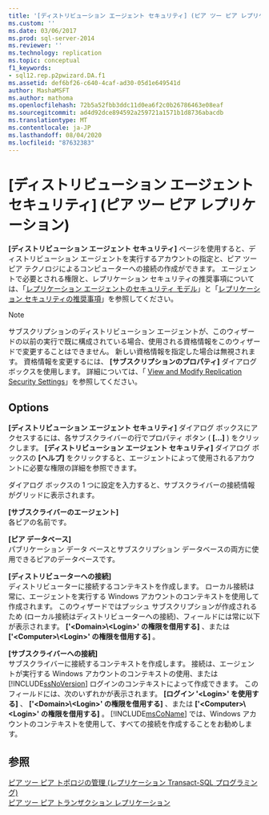 ```yaml
---
title: '[ディストリビューション エージェント セキュリティ] (ピア ツー ピア レプリケーション) | Microsoft Docs'
ms.custom: ''
ms.date: 03/06/2017
ms.prod: sql-server-2014
ms.reviewer: ''
ms.technology: replication
ms.topic: conceptual
f1_keywords:
- sql12.rep.p2pwizard.DA.f1
ms.assetid: def6bf26-c640-4caf-ad30-05d1e649541d
author: MashaMSFT
ms.author: mathoma
ms.openlocfilehash: 72b5a52fbb3ddc11d0ea6f2c0b26786463e08eaf
ms.sourcegitcommit: ad4d92dce894592a259721a1571b1d8736abacdb
ms.translationtype: MT
ms.contentlocale: ja-JP
ms.lasthandoff: 08/04/2020
ms.locfileid: "87632383"
---
```

# <a name="distribution-agent-security-peer-to-peer-replication"></a>[ディストリビューション エージェント セキュリティ] (ピア ツー ピア レプリケーション)
  **[ディストリビューション エージェント セキュリティ]** ページを使用すると、ディストリビューション エージェントを実行するアカウントの指定と、ピア ツー ピア テクノロジによるコンピューターへの接続の作成ができます。 エージェントで必要とされる権限と、レプリケーション セキュリティの推奨事項については、「[レプリケーション エージェントのセキュリティ モデル](security/replication-agent-security-model.md)」と「[レプリケーション セキュリティの推奨事項](security/replication-security-best-practices.md)」を参照してください。  
  
> [!NOTE]  
>  サブスクリプションのディストリビューション エージェントが、このウィザードの以前の実行で既に構成されている場合、使用される資格情報をこのウィザードで変更することはできません。 新しい資格情報を指定した場合は無視されます。 資格情報を変更するには、 **[サブスクリプションのプロパティ]** ダイアログ ボックスを使用します。 詳細については、「 [View and Modify Replication Security Settings](security/view-and-modify-replication-security-settings.md)」を参照してください。  
  
## <a name="options"></a>Options  
 **[ディストリビューション エージェント セキュリティ]** ダイアログ ボックスにアクセスするには、各サブスクライバーの行でプロパティ ボタン ( **[...]** ) をクリックします。 **[ディストリビューション エージェント セキュリティ]** ダイアログ ボックスの **[ヘルプ]** をクリックすると、エージェントによって使用されるアカウントに必要な権限の詳細を参照できます。  
  
 ダイアログ ボックスの 1 つに設定を入力すると、サブスクライバーの接続情報がグリッドに表示されます。  
  
 **[サブスクライバーのエージェント]**  
 各ピアの名前です。  
  
 **[ピア データベース]**  
 パブリケーション データ ベースとサブスクリプション データベースの両方に使用できるピアのデータベースです。  
  
 **[ディストリビューターへの接続]**  
 ディストリビューターに接続するコンテキストを作成します。 ローカル接続は常に、エージェントを実行する Windows アカウントのコンテキストを使用して作成されます。 このウィザードではプッシュ サブスクリプションが作成されるため (ローカル接続はディストリビューターへの接続)、フィールドには常に以下が表示されます。 **['\<Domain>\\<Login\>' の権限を借用する]** 、または **['\<Computer>\\<Login\>' の権限を借用する]** 。  
  
 **[サブスクライバーへの接続]**  
 サブスクライバーに接続するコンテキストを作成します。 接続は、エージェントが実行する Windows アカウントのコンテキストの使用、または [!INCLUDE[ssNoVersion](../../includes/ssnoversion-md.md)] ログインのコンテキストによって作成できます。 このフィールドには、次のいずれかが表示されます。 **[ログイン '\<Login>' を使用する]** 、 **['\<Domain>\\<Login\>' の権限を借用する]** 、または **['\<Computer>\\<Login\>' の権限を借用する]** 。 [!INCLUDE[msCoName](../../includes/msconame-md.md)] では、Windows アカウントのコンテキストを使用して、すべての接続を作成することをお勧めします。  
  
## <a name="see-also"></a>参照  
 [ピア ツー ピア トポロジの管理 &#40;レプリケーション Transact-SQL プログラミング&#41;](administration/administer-a-peer-to-peer-topology-replication-transact-sql-programming.md)   
 [ピア ツー ピア トランザクション レプリケーション](transactional/peer-to-peer-transactional-replication.md)  
  
  
